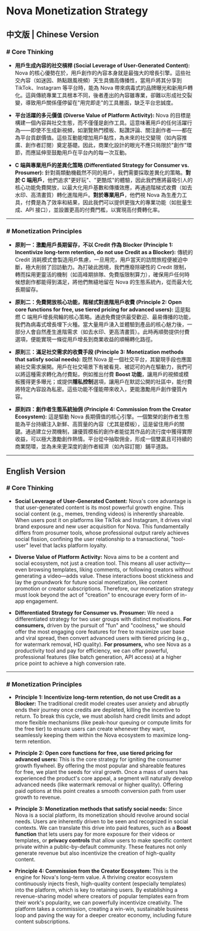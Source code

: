 # Nova Monetization Strategy

## 中文版 | Chinese Version

### # Core Thinking

-   **用戶生成內容的社交槓桿 (Social Leverage of User-Generated Content):** Nova 的核心優勢在於，用戶創作的內容本身就是最強大的增長引擎。這些社交內容（如迷因、熱點跟風視頻）天生具備高傳播性，當用戶將其分享到 TikTok、Instagram 等平台時，能為 Nova 帶來病毒式的品牌曝光和新用戶轉化。這與傳統專業工具根本不同，後者產出的內容雖專業，卻難以形成社交裂變，導致用戶關係僅停留在"用完即走"的工具層面，缺乏平台忠誠度。

-   **平台活躍的多元價值 (Diverse Value of Platform Activity):** Nova 的目標是構建一個內容與社交生態，而不僅僅是創作工具。這意味著用戶的任何活躍行為——即使不生成新視頻，如瀏覽熱門模板、點讚評論、關注創作者——都在為平台貢獻價值。這些互動能增加用戶黏性，為未來的社交變現（如內容推廣、創作者訂閱）奠定基礎。因此，商業化設計的眼光不應只局限於"創作"環節，而應延伸至鼓勵用戶在平台內的每一次互動。

-   **C 端與專業用戶的差異化策略 (Differentiated Strategy for Consumer vs. Prosumer):** 針對兩類動機截然不同的用戶，我們需要採取差異化的策略。**對於 C 端用戶**，他們追求"更好玩"、"更酷炫"的體驗，因此我們應將最吸引人的核心功能免費開放，以最大化用戶基數和傳播效應，再通過階梯式收費（如去水印、高清畫質）轉化進階用戶。**對於專業用戶**，他們視 Nova 為生產力工具，付費是為了效率和結果，因此我們可以提供更強大的專業功能（如批量生成、API 接口），並設置更高的付費門檻，以實現高付費轉化率。

---

### # Monetization Principles

-   **原則一：激勵用戶長期留存，不以 Credit 作為 Blocker (Principle 1: Incentivize long-term retention, do not use Credit as a Blocker):** 傳統的 Credit 消耗模式會製造用戶焦慮，一旦用完，用戶當天的訪問旅程便被迫中斷，極大削弱了回訪動力。為打破此困境，我們應廢除硬性的 Credit 限制，轉而採用更靈活的機制（如高峰期排隊、免費版限制算力），確保用戶任何時候想創作都能得到滿足，將他們無縫地留在 Nova 的生態系統內，從而最大化長期留存。

-   **原則二：免費開放核心功能，階梯式對進階用戶收費 (Principle 2: Open core functions for free, use tiered pricing for advanced users):** 這是點燃 C 端用戶增長飛輪的核心策略。通過免費提供最受歡迎、最易傳播的功能，我們為病毒式增長埋下火種。當大量用戶湧入並體驗到產品的核心魅力後，一部分人會自然產生進階需求（如去水印、更高清畫質）。此時再順勢提供付費選項，便能實現一條從用戶增長到商業收益的順暢轉化路徑。

-   **原則三：滿足社交需求的收費手段 (Principle 3: Monetization methods that satisfy social needs):** 既然 Nova 是一個社交平台，其變現手段也應圍繞社交需求展開。用戶在社交場景下有被看見、被認可的內在驅動力，我們可以將這種需求轉化為付費點，例如推出付費 **Boost 功能**，讓用戶的視頻或模板獲得更多曝光；或提供**隱私控制**選項，讓用戶在默認公開的社區中，能付費將特定內容設為私密。這些功能不僅能帶來收入，更能激勵用戶創作優質內容。

-   **原則四：創作者生態系統抽佣 (Principle 4: Commission from the Creator Ecosystem):** 這是驅動 Nova 長期價值的核心引擎。一個繁榮的創作者生態能為平台持續注入新鮮、高質量的內容（尤其是模板），這是留住用戶的關鍵。通過建立分潤機制，讓優質模板的創作者能從其作品的流行度中獲得實際收益，可以極大激勵創作熱情。平台從中抽取佣金，形成一個雙贏且可持續的商業閉環，並為未來更深度的創作者經濟（如內容訂閱）鋪平道路。

---

## English Version

### # Core Thinking

-   **Social Leverage of User-Generated Content:** Nova's core advantage is that user-generated content is its most powerful growth engine. This social content (e.g., memes, trending videos) is inherently shareable. When users post it on platforms like TikTok and Instagram, it drives viral brand exposure and new user acquisition for Nova. This fundamentally differs from prosumer tools, whose professional output rarely achieves social fission, confining the user relationship to a transactional, "tool-user" level that lacks platform loyalty.

-   **Diverse Value of Platform Activity:** Nova aims to be a content and social ecosystem, not just a creation tool. This means all user activity—even browsing templates, liking comments, or following creators without generating a video—adds value. These interactions boost stickiness and lay the groundwork for future social monetization, like content promotion or creator subscriptions. Therefore, our monetization strategy must look beyond the act of "creation" to encourage every form of in-app engagement.

-   **Differentiated Strategy for Consumer vs. Prosumer:** We need a differentiated strategy for two user groups with distinct motivations. **For consumers,** driven by the pursuit of "fun" and "coolness," we should offer the most engaging core features for free to maximize user base and viral spread, then convert advanced users with tiered pricing (e.g., for watermark removal, HD quality). **For prosumers,** who see Nova as a productivity tool and pay for efficiency, we can offer powerful, professional features (like batch generation, API access) at a higher price point to achieve a high conversion rate.

---

### # Monetization Principles

-   **Principle 1: Incentivize long-term retention, do not use Credit as a Blocker:** The traditional credit model creates user anxiety and abruptly ends their journey once credits are depleted, killing the incentive to return. To break this cycle, we must abolish hard credit limits and adopt more flexible mechanisms (like peak-hour queuing or compute limits for the free tier) to ensure users can create whenever they want, seamlessly keeping them within the Nova ecosystem to maximize long-term retention.

-   **Principle 2: Open core functions for free, use tiered pricing for advanced users:** This is the core strategy for igniting the consumer growth flywheel. By offering the most popular and shareable features for free, we plant the seeds for viral growth. Once a mass of users has experienced the product's core appeal, a segment will naturally develop advanced needs (like watermark removal or higher quality). Offering paid options at this point creates a smooth conversion path from user growth to revenue.

-   **Principle 3: Monetization methods that satisfy social needs:** Since Nova is a social platform, its monetization should revolve around social needs. Users are inherently driven to be seen and recognized in social contexts. We can translate this drive into paid features, such as a **Boost function** that lets users pay for more exposure for their videos or templates, or **privacy controls** that allow users to make specific content private within a public-by-default community. These features not only generate revenue but also incentivize the creation of high-quality content.

-   **Principle 4: Commission from the Creator Ecosystem:** This is the engine for Nova's long-term value. A thriving creator ecosystem continuously injects fresh, high-quality content (especially templates) into the platform, which is key to retaining users. By establishing a revenue-sharing model where creators of popular templates earn from their work's popularity, we can powerfully incentivize creativity. The platform takes a commission, creating a win-win, sustainable business loop and paving the way for a deeper creator economy, including future content subscriptions. 